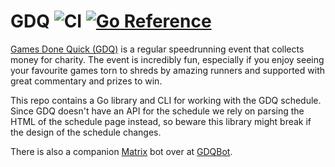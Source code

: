 # GDQ ![CI](https://github.com/daenney/gdq/workflows/CI/badge.svg) [![Go Reference](https://pkg.go.dev/badge/github.com/daenney/gdq.svg)](https://pkg.go.dev/github.com/daenney/gdq)

[Games Done Quick (GDQ)](https://gamesdonequick.com/) is a regular
speedrunning event that collects money for charity. The event is incredibly
fun, especially if you enjoy seeing your favourite games torn to shreds by
amazing runners and supported with great commentary and prizes to win.

This repo contains a Go library and CLI for working with the GDQ schedule.
Since GDQ doesn't have an API for the schedule we rely on parsing the HTML of
the schedule page instead, so beware this library might break if the design
of the schedule changes.

There is also a companion [Matrix](https://matrix.org) bot over at
[GDQBot](https://github.com/daenney/gdqbot).
